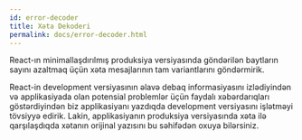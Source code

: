 ```yaml
---
id: error-decoder
title: Xəta Dekoderi
permalink: docs/error-decoder.html
---
```


React-ın minimallaşdırılmış produksiya versiyasında göndərilən baytların sayını azaltmaq üçün xəta mesajlarının tam variantlarını göndərmirik.

React-in development versiyasının əlavə debaq informasiyasını izlədiyindən və applikasiyada olan potensial problemlər üçün faydalı xəbərdarıqları göstərdiyindən biz applikasiyanı yazdıqda development versiyasını işlətməyi tövsiyyə edirik. Lakin, applikasiyanın produksiya versiyasında xəta ilə qarşılaşdıqda xətanın orijinal yazısını bu səhifədən oxuya bilərsiniz.